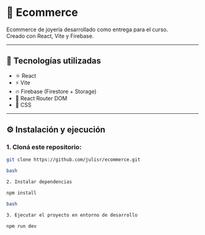 # 💎 Ecommerce

Ecommerce de joyería desarrollado como entrega para el curso.  
Creado con React, Vite y Firebase.

---

## 🚀 Tecnologías utilizadas

- ⚛️ React
- ⚡ Vite
- 🔥 Firebase (Firestore + Storage)
- 🔗 React Router DOM
- 💅 CSS

---

## ⚙️ Instalación y ejecución

### 1. Cloná este repositorio:
```bash
git clone https://github.com/julisr/ecommerce.git

bash

2. Instalar dependencias

npm install

bash

3. Ejecutar el proyecto en entorno de desarrollo

npm run dev

